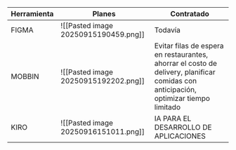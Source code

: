 | Herramienta | Planes                               | Contratado                                                                                                                           |
| ----------- | ------------------------------------ | ------------------------------------------------------------------------------------------------------------------------------------ |
| FIGMA       | ![[Pasted image 20250915190459.png]] | Todavía                                                                                                                              |
| MOBBIN      | ![[Pasted image 20250915192202.png]] | Evitar filas de espera en restaurantes, ahorrar el costo de delivery, planificar comidas con anticipación, optimizar tiempo limitado |
| KIRO        | ![[Pasted image 20250916151011.png]] | IA PARA EL DESARROLLO DE APLICACIONES                                                                                                |